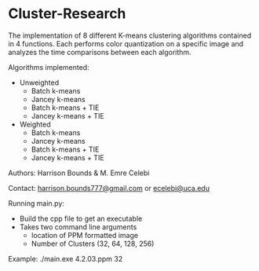 # Cluster-Research

The implementation of 8 different K-means clustering algorithms contained in 4 functions. Each performs color quantization on a specific image and analyzes the time comparisons between each algorithm. 

Algorithms implemented:
- Unweighted
  - Batch k-means
  - Jancey k-means
  - Batch k-means + TIE
  - Jancey k-means + TIE
- Weighted
  - Batch k-means
  - Jancey k-means
  - Batch k-means + TIE
  - Jancey k-means + TIE

Authors: Harrison Bounds & M. Emre Celebi

Contact: harrison.bounds777@gmail.com or ecelebi@uca.edu

Running main.py:
- Build the cpp file to get an executable
- Takes two command line arguments
  - location of PPM formatted image
  - Number of Clusters (32, 64, 128, 256)
 
Example: ./main.exe 4.2.03.ppm 32
